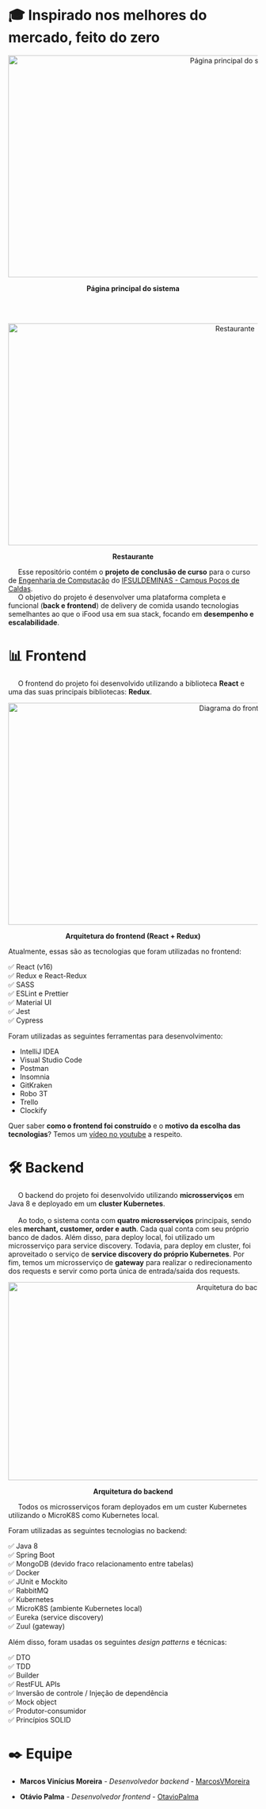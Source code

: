 # 🎓 Inspirado nos melhores do mercado, feito do zero

<p align = "center">
  <img src="https://raw.githubusercontent.com/MarcosVMoreira/iFood-Clone/master/Documentation/principal.png" alt="Página principal do sistema" width="900" height="448"/>  
  
  <p align = "center">
   <b>Página principal do sistema</b>
  </p>
</p>

<br><br>

<p align = "center">
  <img src="https://raw.githubusercontent.com/MarcosVMoreira/iFood-Clone/master/Documentation/restaurante.PNG" alt="Restaurante" width="900" height="448"/>  
  
  <p align = "center">
   <b>Restaurante</b>
  </p>
</p>

&nbsp;&nbsp;&nbsp;&nbsp;&nbsp;Esse repositório contém o **projeto de conclusão de curso** para o curso de [Engenharia de Computação](https://portal.pcs.ifsuldeminas.edu.br/cursos-superiores/bacharelado/engenharia-da-computacao) do [IFSULDEMINAS - Campus Poços de Caldas](https://pcs.ifsuldeminas.edu.br/).  
&nbsp;&nbsp;&nbsp;&nbsp;&nbsp;O objetivo do projeto é desenvolver uma plataforma completa e funcional (**back e frontend**) de delivery de comida usando tecnologias semelhantes ao que o iFood usa em sua stack, focando em **desempenho e escalabilidade**.

# 📊 Frontend

&nbsp;&nbsp;&nbsp;&nbsp;&nbsp;O frontend do projeto foi desenvolvido utilizando a biblioteca **React** e uma das suas principais bibliotecas: **Redux**.
<br>

<p align = "center">
  <img src="https://raw.githubusercontent.com/MarcosVMoreira/iFood-Clone/master/Documentation/diagrama-frontend.png" alt="Diagrama do frontend" width="900" height="448"/>  
  
  <p align = "center">
   <b>Arquitetura do frontend (React + Redux)</b>
  </p>
</p>

Atualmente, essas são as tecnologias que foram utilizadas no frontend:

✅ React (v16)  
✅ Redux e React-Redux  
✅ SASS  
✅ ESLint e Prettier  
✅ Material UI  
✅ Jest  
✅ Cypress

Foram utilizadas as seguintes ferramentas para desenvolvimento:

- IntelliJ IDEA
- Visual Studio Code
- Postman
- Insomnia
- GitKraken
- Robo 3T
- Trello
- Clockify

Quer saber **como o frontend foi construído** e o **motivo da escolha das tecnologias**? Temos um [vídeo no youtube](https://www.youtube.com/watch?v=cE5O_7Fm9V8) a respeito.

# 🛠️ Backend

&nbsp;&nbsp;&nbsp;&nbsp;&nbsp;O backend do projeto foi desenvolvido utilizando **microsserviços** em Java 8 e deployado em um **cluster Kubernetes**.  
<br>
&nbsp;&nbsp;&nbsp;&nbsp;&nbsp;Ao todo, o sistema conta com **quatro microsserviços** principais, sendo eles **merchant, customer, order e auth**. Cada qual conta com seu próprio banco de dados. Além disso, para deploy local, foi utilizado um microsserviço para service discovery. Todavia, para deploy em cluster, foi aproveitado o serviço de **service discovery do próprio Kubernetes**. Por fim, temos um microsserviço de **gateway** para realizar o redirecionamento dos requests e servir como porta única de entrada/saida dos requests.


<p align = "center">
  <img src="https://raw.githubusercontent.com/MarcosVMoreira/iFood-Clone/master/Documentation/Arquitetura.png" alt="Arquitetura do backend" width="900" height="400"/>  
  
  <p align = "center">
   <b>Arquitetura do backend</b>
  </p>
</p>

&nbsp;&nbsp;&nbsp;&nbsp;&nbsp;Todos os microsserviços foram deployados em um custer Kubernetes utilizando o MicroK8S como Kubernetes local.

Foram utilizadas as seguintes tecnologias no backend:

✅ Java 8  
✅ Spring Boot  
✅ MongoDB (devido fraco relacionamento entre tabelas)  
✅ Docker  
✅ JUnit e Mockito  
✅ RabbitMQ  
✅ Kubernetes   
✅ MicroK8S (ambiente Kubernetes local)   
✅ Eureka (service discovery)   
✅ Zuul (gateway)   

Além disso, foram usadas os seguintes _design patterns_ e técnicas:

✅ DTO  
✅ TDD  
✅ Builder  
✅ RestFUL APIs  
✅ Inversão de controle / Injeção de dependência  
✅ Mock object  
✅ Produtor-consumidor  
✅ Princípios SOLID

# ✒️ Equipe

- **Marcos Vinícius Moreira** - _Desenvolvedor backend_ - [MarcosVMoreira](https://github.com/MarcosVMoreira)

- **Otávio Palma** - _Desenvolvedor frontend_ - [OtavioPalma](https://github.com/OtavioPalma)
